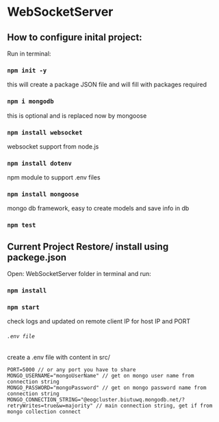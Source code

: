 # WebSocketServer

## How to configure inital project:

Run in terminal:

### `npm init -y`

this will create a package JSON file and will fill with packages required

### `npm i mongodb`

this is optional and is replaced now by mongoose

### `npm install websocket`

websocket support from node.js

### `npm install dotenv`

npm module to support .env files

### `npm install mongoose`

mongo db framework, easy to create models and save info in db

### `npm test`

## Current Project Restore/ install using packege.json

Open: WebSocketServer folder in terminal and run:

### `npm install`

### `npm start`

check logs and updated on remote client IP for host IP and PORT

###### `.env file`

create a .env file with content in src/

```
PORT=5000 // or any port you have to share
MONGO_USERNAME="mongoUserName" // get on mongo user name from connection string
MONGO_PASSWORD="mongoPassword" // get on mongo password name from connection string
MONGO_CONNECTION_STRING="@eogcluster.biutuwq.mongodb.net/?retryWrites=true&w=majority" // main connection string, get if from mongo collection connect
```
